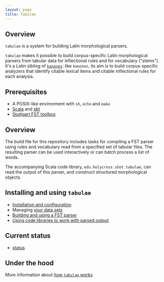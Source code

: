 ```yaml
---
layout: page
title: Tabulae
---
```



## Overview

`tabulae` is a system for building Latin morphological parsers.

`tabulae` makes it possible to build corpus-specific Latin morphological parsers from tabular data for inflectional rules and for vocabulary ("stems").  It's a Latin sibling of [`kanones`](https://github.com/neelsmith/kanones):  like `kanones`, its aim is to build corpus-specific analyzers that identify citable lexical items and citable inflectional rules for each analysis.



## Prerequisites


- A POSIX-like environment with `sh`, `echo` and `make`
- [Scala](https://www.scala-lang.org/) and [sbt](https://github.com/sbt/sbt)
- [Stuttgart FST toolbox](http://www.cis.uni-muenchen.de/~schmid/tools/SFST/)


## Overview

The build file for this repository includes tasks for compiling a FST parser using rules and vocabulary read from a specified set of tabular files.  The resulting parser can be used interactively or can batch process a list of words.

The accompanying Scala code library, `edu.holycross.shot.tabulae`, can read the output of this parser, and construct structured morphological objects.

## Installing and using `tabulae`

-   [Installation and configuration](configuration)
-   Managing [your data sets](datasets)
-   [Building and using a FST parser](parsing)
-   [Using code libraries to work with parsed output](code-library)

## Current status

-   [status](status)


## Under the hood

More information about [how `tabulae` works](notes/narrative/)
